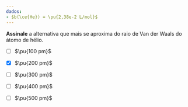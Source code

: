 ```yaml
---
dados:
- $b(\ce{He}) = \pu{2,38e-2 L/mol}$
---
```

**Assinale** a alternativa que mais se aproxima do raio de Van der Waals do átomo de hélio.

- [ ] $\pu{100 pm}$
- [x] $\pu{200 pm}$
- [ ] $\pu{300 pm}$
- [ ] $\pu{400 pm}$
- [ ] $\pu{500 pm}$


